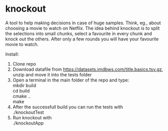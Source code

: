 # knockout
A tool to help making decisions in case of huge samples. Think, eg., about choosing a movie to watch on Netflix. The idea behind knockout is to split the selections into small chunks, select a favourite in every chunk and knock out the others. After only a few rounds you will have your favourite movie to watch.

Install:
1. Clone repo
2. Download datafile from https://datasets.imdbws.com/title.basics.tsv.gz, unzip and move it into the tests folder
3. Open a terminal in the main folder of the repo and type:\
	mkdir build\
	cd build\
	cmake ..\
	make
4. After the successfull build you can run the tests with\
	./knockoutTest
5. Run knockout with\
	./knockoutApp
